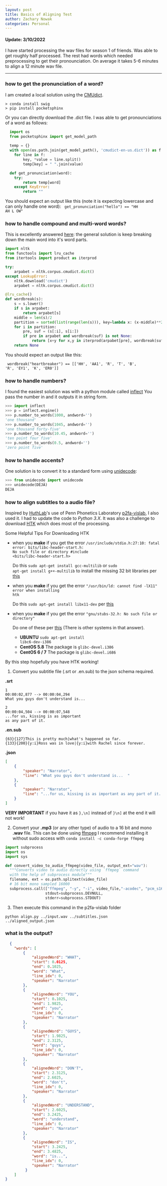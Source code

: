 ```yaml
---
layout: post
title: Basics of Aligning Test
author: Zachary Nowak
categories: Personal
---
```

#### Update: 3/10/2022
I have started processing the wav files for season 1 of friends. Was able to get roughly half processed. 
The rest had words which needed preprocessing to get their pronounciation. On average it takes 5-6 minutes
to align a 12 minute wav file.

***

### how to get the pronunciation of a word?
I am created a local solution using the [CMUdict](https://github.com/cmusphinx/cmudict).

```
> conda install swig
> pip install pocketsphinx
```

Or you can directly download the .dict file.
I was able to get pronounciations of a word as follows:

```python
  import os
  from pocketsphinx import get_model_path
  
  temp = {}
  with open(os.path.join(get_model_path(), 'cmudict-en-us.dict')) as f:
    for line in f:
        key, *value = line.split()
        temp[key] = " ".join(value)

  def get_pronunciation(word):
    try:
        return temp[word]
    except KeyError:
        return ""
```

You should expect an output like this (note it is expecting lowercase and can only handle one word):
<code> get_pronunciation("hello") == "HH AH L OW"</code>

### how to handle compound and multi-word words?
This is excellently answered [here](https://stackoverflow.com/questions/33666557/get-phonemes-from-any-word-in-python-nltk-or-other-modules): 
the general solution is keep breaking down the main word into it's word parts.

```python
import nltk
from functools import lru_cache
from itertools import product as iterprod

try:
    arpabet = nltk.corpus.cmudict.dict()
except LookupError:
    nltk.download('cmudict')
    arpabet = nltk.corpus.cmudict.dict()

@lru_cache()
def wordbreak(s):
    s = s.lower()
    if s in arpabet:
        return arpabet[s]
    middle = len(s)/2
    partition = sorted(list(range(len(s))), key=lambda x: (x-middle)**2-x)
    for i in partition:
        pre, suf = (s[:i], s[i:])
        if pre in arpabet and wordbreak(suf) is not None:
            return [x+y for x,y in iterprod(arpabet[pre], wordbreak(suf))]
    return None
```

You should expect an output like this:

<code> wordbreak("heartbreaker") == [['HH', 'AA1', 'R', 'T', 'B', 'R', 'EY1', 'K', 'ER0']]</code>
### how to handle numbers?
I found the easiest solution was with a python module called [inflect](https://pypi.org/project/inflect/)
You pass the number in and it outputs it in string form.

```python
>>> import inflect
>>> p = inflect.engine()
>>> p.number_to_words(1000, andword='')
'one thousand'
>>> p.number_to_words(1045, andword='')
'one thousand forty-five'
>>> p.number_to_words(10.45, andword='') 
'ten point four five'
>>> p.number_to_words(0.5, andword='') 
'zero point five'
```

### how to handle accents?
One solution is to convert it to a standard form using [unidecode](https://pypi.org/project/Unidecode/):

```python
>>> from unidecode import unidecode
>>> unidecode(DÉJÀ)
DEJA
```

### how to align subtitles to a audio file?
Inspired by [HuthLab](https://github.com/HuthLab/p2fa-vislab)'s use of Penn Phonetics Laboratory [p2fa-vislab](https://web.sas.upenn.edu/phonetics-lab/),
I also used it. I had to update the code to *Python 3.X*. It was also a challenge to download [HTK](https://htk.eng.cam.ac.uk/) which does most of the processing.

Some Helpful Tips For Downloading HTK
- when you **make** if you get the error <code>/usr/include/stdio.h:27:10: fatal error: bits/libc-header-start.h: No such file or directory
 #include <bits/libc-header-start.h></code>
  
  Do this <code>sudo apt-get install gcc-multilib</code> or <code>sudo apt-get install g++-multilib</code> to install the missing 32 bit libraries per [this](https://stackoverflow.com/questions/54082459/fatal-error-bits-libc-header-start-h-no-such-file-or-directory-while-compili)
- when you **make** if you get the error <code>"/usr/bin/ld: cannot find -lX11" error when installing htk</code> 
  
  Do this <code>sudo apt-get install libx11-dev</code> per [this](https://stackoverflow.com/questions/40451054/cant-install-htk-on-linux)
- when you **make** if you get the error <code>"gnu/stubs-32.h: No such file or directory"</code>
  
  Do one of these per [this](https://stackoverflow.com/questions/7412548/error-gnu-stubs-32-h-no-such-file-or-directory-while-compiling-nachos-source) (There is other systems in that answer).
  - **UBUNTU** <code>sudo apt-get install libc6-dev-i386</code>
  - **CentOS 5.8** The package is <code>glibc-devel.i386</code>
  - **CentOS 6 / 7** The package is <code>glibc-devel.i686</code>
  
By this step hopefully you have HTK working!
1. Convert you subtitle file (.srt or .en.sub) to the json schema required.
  
  **.srt**
  ```text
  1
  00:00:02,877 --> 00:00:04,294
  What you guys don't understand is...
  
  2
  00:00:04,504 --> 00:00:07,548
  ...for us, kissing is as important
  as any part of it.
  ```
  
  **.en.sub**
  ```text
  {63}{127}This is pretty much|what's happened so far.
  {133}{200}{y:i}Ross was in love|{y:i}with Rachel since forever.
  ```
  
  **.json**
  ```json
  [
	  {
		  "speaker": "Narrator", 
		  "line": "What you guys don't understand is...  "
	  },
	  {
		  "speaker": "Narrator", 
		  "line": "...for us, kissing is as important as any part of it. "
	  }
  ]
  ```
  **VERY IMPORTANT** if you have it as <code>},\n]</code> instead of <code>}\n]</code> at the end it will not work!
  

2. Convert your **.mp3** (or any other type) of audio to a 16 bit and mono **.wav** file. This can be done using [ffmpeg](https://ffmpeg.org/)
  I recommend installing it without sudo access with <code>conda install -c conda-forge ffmpeg</code>
  
  ```python
  import subprocess
  import os
  import sys

  def convert_video_to_audio_ffmpeg(video_file, output_ext="wav"):
    """Converts video to audio directly using `ffmpeg` command
    with the help of subprocess module"""
    filename, ext = os.path.splitext(video_file)
    # 16 bit mono sampled 16000
    subprocess.call(["ffmpeg", "-y", "-i", video_file,"-acodec", "pcm_s16le", "-ac", "1", "-ar", "16000", f"{filename}.{output_ext}"],
                    stdout=subprocess.DEVNULL,
                    stderr=subprocess.STDOUT)
  ```

3. Then execute this command in the p2fa-vislab folder
  
  <code>python align.py ../input.wav ../subtitles.json ../aligned_output.json</code>

### what is the output?
```json
  {
    "words": [
        {
            "alignedWord": "WHAT",
            "start": 0.0125,
            "end": 0.1025,
            "word": "What",
            "line_idx": 0,
            "speaker": "Narrator"
        },
        {
            "alignedWord": "YOU",
            "start": 0.1025,
            "end": 1.9825,
            "word": "you",
            "line_idx": 0,
            "speaker": "Narrator"
        },
        {
            "alignedWord": "GUYS",
            "start": 1.9825,
            "end": 2.3125,
            "word": "guys",
            "line_idx": 0,
            "speaker": "Narrator"
        },
        {
            "alignedWord": "DON'T",
            "start": 2.3125,
            "end": 2.6025,
            "word": "don't",
            "line_idx": 0,
            "speaker": "Narrator"
        },
        {
            "alignedWord": "UNDERSTAND",
            "start": 2.6025,
            "end": 3.2425,
            "word": "understand",
            "line_idx": 0,
            "speaker": "Narrator"
        },
        {
            "alignedWord": "IS",
            "start": 3.2425,
            "end": 3.4825,
            "word": "is...",
            "line_idx": 0,
            "speaker": "Narrator"
         }
    ]
}
```

